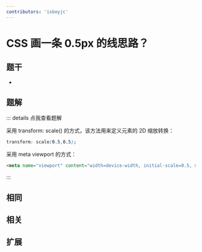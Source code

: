 ```yaml
---
contributors: 'isboyjc'
---
```


# CSS 画一条 0.5px 的线思路？


## 题干

- 



## 题解

::: details 点我查看题解

采用 transform: scale() 的方式，该方法用来定义元素的 2D 缩放转换：

```css
transform: scale(0.5,0.5);
```

采用 meta viewport 的方式：

```html
<meta name="viewport" content="width=device-width, initial-scale=0.5, minimum-scale=0.5, maximum-scale=0.5"/>
```


:::



## 相同


## 相关


## 扩展

